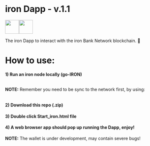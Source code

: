 # iron Dapp - v.1.1

<img src="https://png.icons8.com/color/40/000000/code-file.png" height="45"><img src="https://png.icons8.com/color/40/000000/imac.png" height="45">

The iron Dapp to interact with the iron Bank Network blockchain. 🚀

# How to use:

#### 1) Run an iron node locally (go-IRON)
```

```

**NOTE:** Remember you need to be sync to the network first, by using:

```

```


#### 2) Download this repo (.zip)

#### 3) Double click Start_iron.html file

#### 4) A web browser app should pop up running the Dapp, enjoy! 


**NOTE:** The wallet is under development,
may contain severe bugs! 



